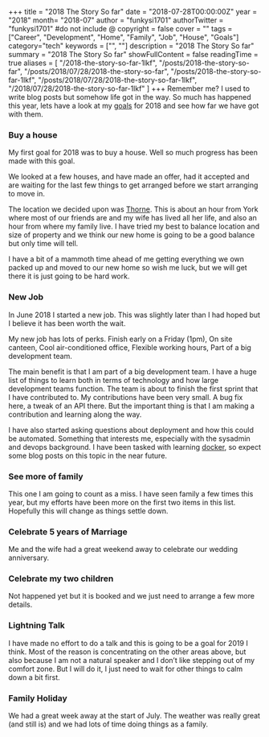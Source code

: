 +++
title = "2018 The Story So far"
date = "2018-07-28T00:00:00Z"
year = "2018"
month= "2018-07"
author = "funkysi1701"
authorTwitter = "funkysi1701" #do not include @
copyright = false
cover = ""
tags = ["Career", "Development", "Home", "Family", "Job", "House", "Goals"]
category="tech"
keywords = ["", ""]
description = "2018 The Story So far"
summary = "2018 The Story So far"
showFullContent = false
readingTime = true
aliases = [
    "/2018-the-story-so-far-1lkf",
    "/posts/2018-the-story-so-far",
    "/posts/2018/07/28/2018-the-story-so-far",
    "/posts/2018-the-story-so-far-1lkf",
    "/posts/2018/07/28/2018-the-story-so-far-1lkf",
    "/2018/07/28/2018-the-story-so-far-1lkf"
]
+++
Remember me? I used to write blog posts but somehow life got in the way. So much has happened this year, lets have a look at my [goals](https://www.funkysi1701.com/2018/lets-see-what-2018-can-do) for 2018 and see how far we have got with them.

### Buy a house

My first goal for 2018 was to buy a house. Well so much progress has been made with this goal.

We looked at a few houses, and have made an offer, had it accepted and are waiting for the last few things to get arranged before we start arranging to move in.

The location we decided upon was [Thorne](https://www.google.co.uk/maps/place/Thorne,+Doncaster/). This is about an hour from York where most of our friends are and my wife has lived all her life, and also an hour from where my family live. I have tried my best to balance location and size of property and we think our new home is going to be a good balance but only time will tell.

I have a bit of a mammoth time ahead of me getting everything we own packed up and moved to our new home so wish me luck, but we will get there it is just going to be hard work.

### New Job

In June 2018 I started a new job. This was slightly later than I had hoped but I believe it has been worth the wait.

My new job has lots of perks. Finish early on a Friday (1pm), On site canteen, Cool air-conditioned office, Flexible working hours, Part of a big development team.

The main benefit is that I am part of a big development team. I have a huge list of things to learn both in terms of technology and how large development teams function. The team is about to finish the first sprint that I have contributed to. My contributions have been very small. A bug fix here, a tweak of an API there. But the important thing is that I am making a contribution and learning along the way.

I have also started asking questions about deployment and how this could be automated. Something that interests me, especially with the sysadmin and devops background. I have been tasked with learning [docker](https://docs.docker.com/), so expect some blog posts on this topic in the near future.

### See more of family

This one I am going to count as a miss. I have seen family a few times this year, but my efforts have been more on the first two items in this list. Hopefully this will change as things settle down.

### Celebrate 5 years of Marriage

Me and the wife had a great weekend away to celebrate our wedding anniversary.

### Celebrate my two children

Not happened yet but it is booked and we just need to arrange a few more details.

### Lightning Talk

I have made no effort to do a talk and this is going to be a goal for 2019 I think. Most of the reason is concentrating on the other areas above, but also because I am not a natural speaker and I don’t like stepping out of my comfort zone. But I will do it, I just need to wait for other things to calm down a bit first.

### Family Holiday

We had a great week away at the start of July. The weather was really great (and still is) and we had lots of time doing things as a family.
